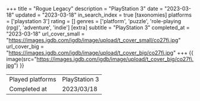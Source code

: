 +++
title = "Rogue Legacy"
description = "PlayStation 3"
date = "2023-03-18"
updated = "2023-03-18"
in_search_index = true
[taxonomies]
platforms = ['playstation 3']
rating = []
genres = ['platform', 'puzzle', 'role-playing (rpg)', 'adventure', 'indie']
[extra]
subtitle = "PlayStation 3"
completed_at = "2023-03-18"
url_cover_small = "https://images.igdb.com/igdb/image/upload/t_cover_small/co27fi.jpg"
url_cover_big = "https://images.igdb.com/igdb/image/upload/t_cover_big/co27fi.jpg"
+++
{{ image(src="https://images.igdb.com/igdb/image/upload/t_cover_big/co27fi.jpg") }}

|              |            |
| ------------ | ---------- |
| Played platforms    | PlayStation 3 |
| Completed at | 2023/03/18 |


